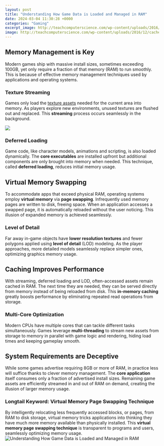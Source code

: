 ```yaml
---
layout: post
title: "Understanding How Game Data is Loaded and Managed in RAM"
date: 2024-03-04 11:30:28 +0000
categories: "Gaming"
excerpt_image: http://teachcomputerscience.com/wp-content/uploads/2016/12/cache_animation.gif
image: http://teachcomputerscience.com/wp-content/uploads/2016/12/cache_animation.gif
---
```


## Memory Management is Key
Modern games ship with massive install sizes, sometimes exceeding 100GB, yet only require a fraction of that memory (RAM) to run smoothly. This is because of effective memory management techniques used by applications and operating systems. 
### Texture Streaming
Games only load the [texture assets](https://store.fi.io.vn/funny-chihuahuas-easter-day-bunny-eggs-easter-costume-womens-chihuahua-dog) needed for the current area into memory. As players explore new environments, unused textures are flushed out and replaced. This **streaming** process occurs seamlessly in the background.

![](https://www.learncomputerscienceonline.com/wp-content/uploads/2019/06/OS-Memory-Management-Virtual-Memory.jpg)
### Deferred Loading 
Game code, like character models, animations and scripting, is also loaded dynamically. The **core executables** are installed upfront but additional components are only brought into memory when needed. This technique, called **deferred loading**, reduces initial memory usage.
## Virtual Memory Swapping 
To accommodate apps that exceed physical RAM, operating systems employ **virtual memory** via **page swapping**. Infrequently used memory pages are written to disk, freeing space. When an application accesses a swapped page, it is automatically reloaded without the user noticing. This illusion of expanded memory is achieved seamlessly.
### Level of Detail 
Far away in-game objects have **lower resolution textures** and fewer polygons applied using **level of detail** (LOD) modeling. As the player approaches, more detailed models seamlessly replace simpler ones, optimizing graphics memory usage.
## Caching Improves Performance 
With streaming, deferred loading and LOD, often-accessed assets remain cached in RAM. The next time they are needed, they can be served directly from memory instead of being reloaded from disk. This **in-memory caching** greatly boosts performance by eliminating repeated read operations from storage.
### Multi-Core Optimization
Modern CPUs have multiple cores that can tackle different tasks simultaneously. Games leverage **multi-threading** to stream new assets from storage to memory in parallel with game logic and rendering, hiding load times and keeping gameplay smooth.
## System Requirements are Deceptive
While some games advertise requiring 8GB or more of RAM, in practice less will suffice thanks to clever memory management. The **core application** itself consumes only a fraction of advertised install sizes. Remaining game assets are efficiently streamed in and out of RAM on demand, creating the illusion of larger memory usage.
### Longtail Keyword: Virtual Memory Page Swapping Technique
By intelligently relocating less frequently accessed blocks, or pages, from RAM to disk storage, virtual memory tricks applications into thinking they have much more memory available than physically installed. This **virtual memory page swapping technique** is transparent to programs and users, seamlessly optimizing memory usage.
![Understanding How Game Data is Loaded and Managed in RAM](http://teachcomputerscience.com/wp-content/uploads/2016/12/cache_animation.gif)